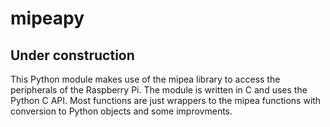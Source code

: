 # mipeapy

## Under construction

This Python module makes use of the mipea library to access the peripherals
of the Raspberry Pi. The module is written in C and uses the Python C API.
Most functions are just wrappers to the mipea functions with conversion to
Python objects and some improvments.
